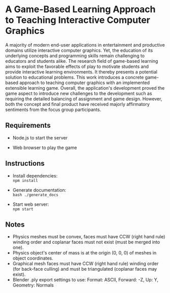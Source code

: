 # A Game-Based Learning Approach to Teaching Interactive Computer Graphics

A majority of modern end-user applications in entertainment and productive domains utilize interactive computer graphics. Yet, the education of its underlying concepts and programming skills remain challenging to educators and students alike. The research field of game-based learning aims to exploit the favorable effects of play to motivate students and provide interactive learning environments. It thereby presents a potential solution to educational problems. This work introduces a concrete game-based approach to teaching computer graphics with an implemented extensible learning game. Overall, the application's development proved the game aspect to introduce new challenges to the development such as requiring the detailed balancing of assignment and game design. However, both the concept and final product have received majorly affirmatory sentiments from the focus group participants.

## Requirements

- Node.js to start the server

- Web browser to play the game

## Instructions
- Install dependencies:  
`npm install`

- Generate documentation:  
`bash ./generate_docs`

- Start web server:  
`npm start`

## Notes
- Physics meshes must be convex, faces must have CCW (right hand rule) winding order and coplanar faces must not exist (must be merged into one).
- Physics object's center of mass is at the origin (0, 0, 0) of meshes in object coordinates.
- Graphical mesh faces must have CCW (right hand rule) winding order (for back-face culling) and must be triangulated (coplanar faces may exist).
- Blender .ply export settings to use: Format: ASCII, Forward: -Z, Up: Y, Geometry: Normals
